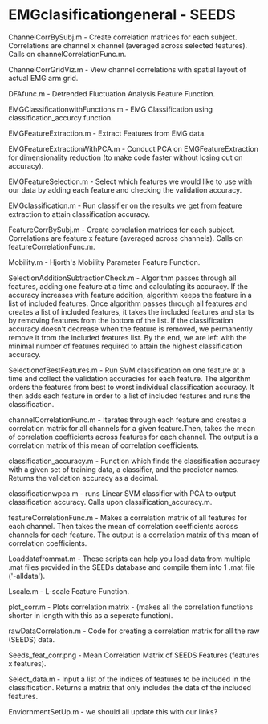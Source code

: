 # EMGclasificationgeneral - SEEDS

ChannelCorrBySubj.m - Create correlation matrices for each subject. Correlations are channel x channel (averaged across selected features). Calls on channelCorrelationFunc.m.

ChannelCorrGridViz.m - View channel correlations with spatial layout of actual EMG arm grid.

DFAfunc.m - Detrended Fluctuation Analysis Feature Function.

EMGClassificationwithFunctions.m  - EMG Classification using classification_accurcy function.

EMGFeatureExtraction.m - Extract Features from EMG data.

EMGFeatureExtractionWithPCA.m - Conduct PCA on EMGFeatureExtraction for dimensionality reduction (to make code faster without losing out on accuracy).

EMGFeatureSelection.m - Select which features we would like to use with our data by adding each feature and checking the validation accuracy.

EMGclassification.m - Run classifier on the results we get from feature extraction to attain classification accuracy.

FeatureCorrBySubj.m - Create correlation matrices for each subject. Correlations are feature x feature (averaged across channels). Calls on featureCorrelationFunc.m.

Mobility.m - Hjorth's Mobility Parameter Feature Function.

SelectionAdditionSubtractionCheck.m - Algorithm passes through all features, adding one feature at a time and calculating its accuracy. If the accuracy increases with feature addition, algorithm keeps the feature in a list of included features. Once algorithm passes through all features and creates a list of included features, it takes the included features and starts by removing features from the bottom of the list. If the classification accuracy doesn't decrease when the feature is removed, we permanently remove it from the included features list. By the end, we are left with the minimal number of features required to attain the highest classification accuracy.

SelectionofBestFeatures.m - Run SVM classification on one feature at a time and collect the validation accuracies for each feature. The algorithm orders the features from best to worst individual classification accuracy. It then adds each feature in order to a list of included features and runs the classification. 

channelCorrelationFunc.m  - Iterates through each feature and creates a correlation matrix for all channels for a given feature.Then, takes the mean of correlation coefficients across features for each channel. The output is a correlation matrix of this mean of correlation coefficients.

classification_accuracy.m - Function which finds the classification accuracy with a given set of training data, a classifier, and the predictor names. Returns the validation accuracy as a decimal.

classificationwpca.m - runs Linear SVM classifier with PCA to output classification accuracy. Calls upon classification_accuracy.m.

featureCorrelationFunc.m -  Makes a correlation matrix of all features for each channel. Then takes the mean of correlation coefficients across channels for each feature. The output is a correlation matrix of this mean of correlation coefficients.

Loaddatafrommat.m - These scripts can help you load data from multiple .mat files provided in the SEEDs database and compile them into 1 .mat file ('-alldata').

Lscale.m - L-scale Feature Function.

plot_corr.m - Plots correlation matrix - (makes all the correlation functions shorter in length with this as a seperate function).

rawDataCorrelation.m - Code for creating a correlation matrix for all the raw (SEEDS) data.

Seeds_feat_corr.png  - Mean Correlation Matrix of SEEDS Features (features x features).

Select_data.m -  Input a list of the indices of features to be included in the classification. Returns a matrix that only includes the data of the included features.

EnviornmentSetUp.m - we should all update this with our links?
